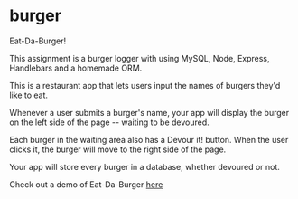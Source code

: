 # burger

Eat-Da-Burger! 

This assignment is a burger logger with using MySQL, Node, Express, Handlebars and a homemade ORM.

This is a restaurant app that lets users input the names of burgers they'd like to eat.

Whenever a user submits a burger's name, your app will display the burger on the left side of the page -- waiting to be devoured.

Each burger in the waiting area also has a Devour it! button. When the user clicks it, the burger will move to the right side of the page.

Your app will store every burger in a database, whether devoured or not.

Check out a demo of Eat-Da-Burger [here](https://sydthesquid.herokuapp.com/)
